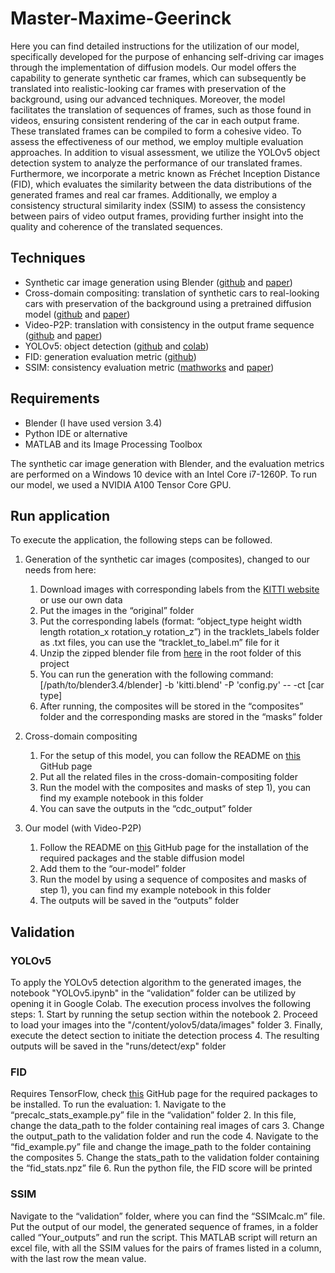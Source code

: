 # Master-Maxime-Geerinck

Here you can find detailed instructions for the utilization of our model, specifically developed for the purpose of enhancing self-driving car images through the implementation of diffusion models. Our model offers the capability to generate synthetic car frames, which can subsequently be translated into realistic-looking car frames with preservation of the background, using our advanced techniques. Moreover, the model facilitates the translation of sequences of frames, such as those found in videos, ensuring consistent rendering of the car in each output frame. These translated frames can be compiled to form a cohesive video.
To assess the effectiveness of our method, we employ multiple evaluation approaches. In addition to visual assessment, we utilize the YOLOv5 object detection system to analyze the performance of our translated frames. Furthermore, we incorporate a metric known as Fréchet Inception Distance (FID), which evaluates the similarity between the data distributions of the generated frames and real car frames. Additionally, we employ a consistency structural similarity index (SSIM) to assess the consistency between pairs of video output frames, providing further insight into the quality and coherence of the translated sequences.

## Techniques
-	Synthetic car image generation using Blender ([github](https://github.com/yvesdeboeck66/Masterproef-Yves-De-Boeck) and [paper](https://link.springer.com/chapter/10.1007/978-3-030-61105-7_29))
-	Cross-domain compositing: translation of synthetic cars to real-looking cars with preservation of the background using a pretrained diffusion model ([github](https://github.com/cross-domain-compositing/cross-domain-compositing) and [paper](https://arxiv.org/abs/2302.10167))
-	Video-P2P: translation with consistency in the output frame sequence ([github](https://github.com/ShaoTengLiu/Video-P2P) and [paper](https://arxiv.org/abs/2303.04761))
-	YOLOv5: object detection ([github](https://github.com/ultralytics/yolov5) and [colab](https://colab.research.google.com/github/ultralytics/yolov5/blob/master/tutorial.ipynb))
-	FID: generation evaluation metric ([github](https://github.com/bioinf-jku/TTUR))
-	SSIM: consistency evaluation metric ([mathworks](https://nl.mathworks.com/help/images/ref/multissim.html) and [paper](https://arxiv.org/abs/2006.13846))

## Requirements
-	Blender (I have used version 3.4)
-	Python IDE or alternative
-	MATLAB and its Image Processing Toolbox

The synthetic car image generation with Blender, and the evaluation metrics are performed on a Windows 10 device with an Intel Core i7-1260P. To run our model, we used a NVIDIA A100 Tensor Core GPU.

## Run application
To execute the application, the following steps can be followed.

1. Generation of the synthetic car images (composites), changed to our needs from here:
    1.	Download images with corresponding labels from the [KITTI website](https://www.cvlibs.net/datasets/kitti/raw_data.php) or use our own data
    2.	Put the images in the “original” folder
    3.	Put the corresponding labels (format: “object_type height width length rotation_x rotation_y rotation_z”) in the tracklets_labels folder as .txt files, you can use         the “tracklet_to_label.m” file for it
    4.	Unzip the zipped blender file from [here](https://github.com/yvesdeboeck66/Masterproef-Yves-De-Boeck) in the root folder of this project
    5.	You can run the generation with the following command: [/path/to/blender3.4/blender] -b 'kitti.blend' -P 'config.py' -- -ct [car type]
    6.	After running, the composites will be stored in the “composites” folder and the corresponding masks are stored in the “masks” folder

2. Cross-domain compositing
    1.	For the setup of this model, you can follow the README on [this](https://github.com/cross-domain-compositing/cross-domain-compositing) GitHub page
    2.	Put all the related files in the cross-domain-compositing folder
    3.	Run the model with the composites and masks of step 1), you can find my example notebook in this folder
    4.	You can save the outputs in the “cdc_output” folder

3. Our model (with Video-P2P)
    1.	Follow the README on [this](https://github.com/ShaoTengLiu/Video-P2P) GitHub page for the installation of the required packages and the stable diffusion model
    2.	Add them to the “our-model” folder
    3.	Run the model by using a sequence of composites and masks of step 1), you can find my example notebook in this folder
    4.	The outputs will be saved in the “outputs” folder

## Validation
### YOLOv5
To apply the YOLOv5 detection algorithm to the generated images, the notebook "YOLOv5.ipynb" in the “validation” folder can be utilized by opening it in Google Colab. The execution process involves the following steps:
    1. Start by running the setup section within the notebook
    2. Proceed to load your images into the "/content/yolov5/data/images" folder
    3. Finally, execute the detect section to initiate the detection process
    4. The resulting outputs will be saved in the "runs/detect/exp" folder

### FID
Requires TensorFlow, check [this](https://github.com/bioinf-jku/TTUR) GitHub page for the required packages to be installed. To run the evaluation:
    1. Navigate to the “precalc_stats_example.py” file in the “validation” folder
    2. In this file, change the data_path to the folder containing real images of cars
    3. Change the output_path to the validation folder and run the code
    4. Navigate to the “fid_example.py” file and change the image_path to the folder containing the composites
    5. Change the stats_path to the validation folder containing the “fid_stats.npz” file
    6. Run the python file, the FID score will be printed

### SSIM
Navigate to the “validation” folder, where you can find the “SSIMcalc.m” file. Put the output of our model, the generated sequence of frames, in a folder called “Your_outputs” and run the script. This MATLAB script will return an excel file, with all the SSIM values for the pairs of frames listed in a column, with the last row the mean value.
